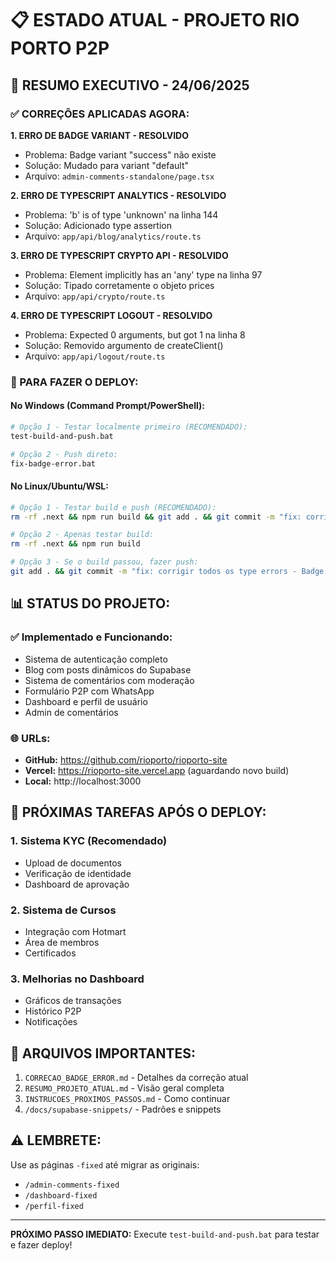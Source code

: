 # 📋 ESTADO ATUAL - PROJETO RIO PORTO P2P

## 🚀 RESUMO EXECUTIVO - 24/06/2025

### ✅ CORREÇÕES APLICADAS AGORA:

**1. ERRO DE BADGE VARIANT - RESOLVIDO**
- Problema: Badge variant "success" não existe
- Solução: Mudado para variant "default"
- Arquivo: `admin-comments-standalone/page.tsx`

**2. ERRO DE TYPESCRIPT ANALYTICS - RESOLVIDO**
- Problema: 'b' is of type 'unknown' na linha 144
- Solução: Adicionado type assertion
- Arquivo: `app/api/blog/analytics/route.ts`

**3. ERRO DE TYPESCRIPT CRYPTO API - RESOLVIDO**
- Problema: Element implicitly has an 'any' type na linha 97
- Solução: Tipado corretamente o objeto prices
- Arquivo: `app/api/crypto/route.ts`

**4. ERRO DE TYPESCRIPT LOGOUT - RESOLVIDO**
- Problema: Expected 0 arguments, but got 1 na linha 8
- Solução: Removido argumento de createClient()
- Arquivo: `app/api/logout/route.ts`

### 🔧 PARA FAZER O DEPLOY:

#### No Windows (Command Prompt/PowerShell):
```bash
# Opção 1 - Testar localmente primeiro (RECOMENDADO):
test-build-and-push.bat

# Opção 2 - Push direto:
fix-badge-error.bat
```

#### No Linux/Ubuntu/WSL:
```bash
# Opção 1 - Testar build e push (RECOMENDADO):
rm -rf .next && npm run build && git add . && git commit -m "fix: corrigir todos os type errors - Badge, analytics, crypto API e logout" && git push

# Opção 2 - Apenas testar build:
rm -rf .next && npm run build

# Opção 3 - Se o build passou, fazer push:
git add . && git commit -m "fix: corrigir todos os type errors - Badge, analytics, crypto API e logout" && git push
```

## 📊 STATUS DO PROJETO:

### ✅ Implementado e Funcionando:
- Sistema de autenticação completo
- Blog com posts dinâmicos do Supabase
- Sistema de comentários com moderação
- Formulário P2P com WhatsApp
- Dashboard e perfil de usuário
- Admin de comentários

### 🌐 URLs:
- **GitHub:** https://github.com/rioporto/rioporto-site
- **Vercel:** https://rioporto-site.vercel.app (aguardando novo build)
- **Local:** http://localhost:3000

## 🎯 PRÓXIMAS TAREFAS APÓS O DEPLOY:

### 1. Sistema KYC (Recomendado)
- Upload de documentos
- Verificação de identidade
- Dashboard de aprovação

### 2. Sistema de Cursos
- Integração com Hotmart
- Área de membros
- Certificados

### 3. Melhorias no Dashboard
- Gráficos de transações
- Histórico P2P
- Notificações

## 📝 ARQUIVOS IMPORTANTES:

1. `CORRECAO_BADGE_ERROR.md` - Detalhes da correção atual
2. `RESUMO_PROJETO_ATUAL.md` - Visão geral completa
3. `INSTRUCOES_PROXIMOS_PASSOS.md` - Como continuar
4. `/docs/supabase-snippets/` - Padrões e snippets

## ⚠️ LEMBRETE:

Use as páginas `-fixed` até migrar as originais:
- `/admin-comments-fixed`
- `/dashboard-fixed`
- `/perfil-fixed`

---

**PRÓXIMO PASSO IMEDIATO:** Execute `test-build-and-push.bat` para testar e fazer deploy!